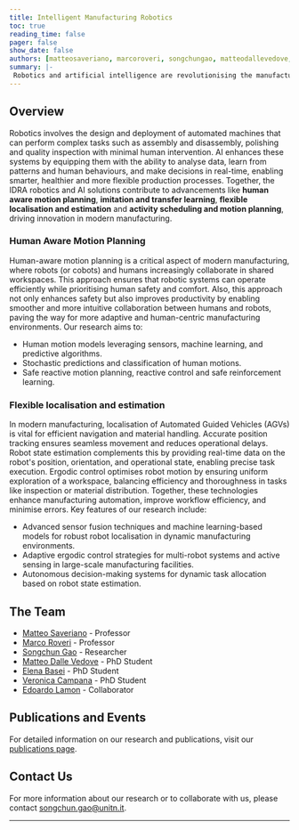 ```yaml
---
title: Intelligent Manufacturing Robotics
toc: true
reading_time: false
pager: false
show_date: false
authors: [matteosaveriano, marcoroveri, songchungao, matteodallevedove, elenabasei, veronicacampana, edoardolamon, luigipalopoli, danielefontanelli]
summary: |-
 Robotics and artificial intelligence are revolutionising the manufacturing industry by enabling greater efficiency, precision, and adaptability. We focus on making robots adaptable to a changing working landscape in which humans and intelligent machines are asked to cooperate in a cohesive manner, relieving the human worker from repetitive, unergonomic and unhealthy tasks.
---
```


## Overview

Robotics involves the design and deployment of automated machines that can perform complex tasks such as assembly and disassembly, polishing and quality inspection with minimal human intervention. AI enhances these systems by equipping them with the ability to analyse data, learn from patterns and human behaviours, and make decisions in real-time, enabling smarter, healthier and more flexible production processes. Together, the IDRA robotics and AI solutions contribute to advancements like **human aware motion planning**, **imitation and transfer learning**, **flexible localisation and estimation** and **activity scheduling and motion planning**, driving innovation in modern manufacturing.

### Human Aware Motion Planning

Human-aware motion planning is a critical aspect of modern manufacturing, where robots (or cobots) and humans increasingly collaborate in shared workspaces. This approach ensures that robotic systems can operate efficiently while prioritising human safety and comfort. Also, this approach not only enhances safety but also improves productivity by enabling smoother and more intuitive collaboration between humans and robots, paving the way for more adaptive and human-centric manufacturing environments.  Our research aims to:

- Human motion models leveraging sensors, machine learning, and predictive algorithms. 
- Stochastic predictions and classification of human motions.
- Safe reactive motion planning, reactive control and safe reinforcement learning.


<!-- ### Imitation and transfer learning (Matteo)

TBD

- TBD
- TBD
- TBD -->


### Flexible localisation and estimation

In modern manufacturing, localisation of Automated Guided Vehicles (AGVs) is vital for efficient navigation and material handling. Accurate position tracking ensures seamless movement and reduces operational delays. Robot state estimation complements this by providing real-time data on the robot's position, orientation, and operational state, enabling precise task execution. Ergodic control optimises robot motion by ensuring uniform exploration of a workspace, balancing efficiency and thoroughness in tasks like inspection or material distribution. Together, these technologies enhance manufacturing automation, improve workflow efficiency, and minimise errors. Key features of our research include:

- Advanced sensor fusion techniques and machine learning-based models for robust robot localisation in dynamic manufacturing environments.
- Adaptive ergodic control strategies for multi-robot systems and active sensing in large-scale manufacturing facilities.
- Autonomous decision-making systems for dynamic task allocation based on robot state estimation.


<!-- ### Activity scheduling and motion planning (Marco, Luigi)

TBD - add orienteering

- TBD
- TBD
- TBD -->


## The Team

- [Matteo Saveriano](/author/edoardo-lamon/) - Professor
- [Marco Roveri](/author/davide-nardi/) - Professor
- [Songchun Gao](/author/luca-beber/) - Researcher
- [Matteo Dalle Vedove](/author/) - PhD Student
- [Elena Basei](/author/) - PhD Student
- [Veronica Campana](/author/) - PhD Student
- [Edoardo Lamon](/author/edoardo-lamon/) - Collaborator

## Publications and Events

For detailed information on our research and publications, visit our [publications page](/publication/).

## Contact Us

For more information about our research or to collaborate with us, please contact [songchun.gao@unitn.it](mailto:songchun.gao@unitn.it).

---